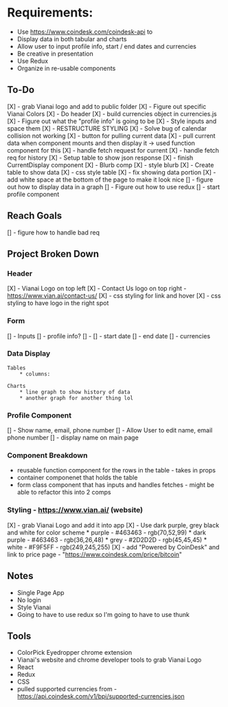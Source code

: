 # Requirements:
* Use https://www.coindesk.com/coindesk-api to
* Display data in both tabular and charts
* Allow user to input profile info, start / end dates and currencies
* Be creative in presentation
* Use Redux
* Organize in re-usable components

## To-Do
[X] - grab Vianai logo and add to public folder
[X] - Figure out specific Vianai Colors
[X] - Do header
[X] - build currencies object in currencies.js
[X] - Figure out what the "profile info" is going to be
[X] - Style inputs and space them
[X] - RESTRUCTURE STYLING
[X] - Solve bug of calendar collision not working
[X] - button for pulling current data
[X] - pull current data when component mounts and then display it -> used function component for this
[X] - handle fetch request for current
[X] - handle fetch req for history
[X] - Setup table to show json response
[X] - finish CurrentDisplay component
[X] - Blurb comp
[X] - style blurb
[X] - Create table to show data
[X] - css style table
[X] - fix showing data portion
[X] - add white space at the bottom of the page to make it look nice
[] - figure out how to display data in a graph
[] - Figure out how to use redux
[] - start profile component

## Reach Goals
[] - figure how to handle bad req


## Project Broken Down

### Header
[X] - Vianai Logo on top left
[X] - Contact Us logo on top right - https://www.vian.ai/contact-us/
[X] - css styling for link and hover
[X] - css styling to have logo in the right spot

### Form
[] - Inputs
    [] - profile info?
        [] - 
    [] - start date
    [] - end date
    [] - currencies

### Data Display
    Tables
        * columns:

    Charts
        * line graph to show history of data
        * another graph for another thing lol

### Profile Component
[] - Show name, email, phone number
[] - Allow User to edit name, email phone number
[] - display name on main page

### Component Breakdown
* reusable function component for the rows in the table - takes in props
* container componenet that holds the table
* form class component that has inputs and handles fetches - might be able to refactor this into 2 comps

### Styling - https://www.vian.ai/ (website)
[X] - grab Vianai Logo and add it into app
[X] - Use dark purple, grey black and white for color scheme
    * purple - #463463 - rgb(70,52,99)
    * dark purple - #463463 - rgb(36,26,48)
    * grey - #2D2D2D - rgb(45,45,45)
    * white - #F9F5FF - rgb(249,245,255)
[X] - add "Powered by CoinDesk" and link to price page - "https://www.coindesk.com/price/bitcoin"

## Notes
* Single Page App
* No login
* Style Vianai
* Going to have to use redux so I'm going to have to use thunk

## Tools
* ColorPick Eyedropper chrome extension
* Vianai's website and chrome developer tools to grab Vianai Logo
* React
* Redux
* CSS
* pulled supported currencies from - https://api.coindesk.com/v1/bpi/supported-currencies.json